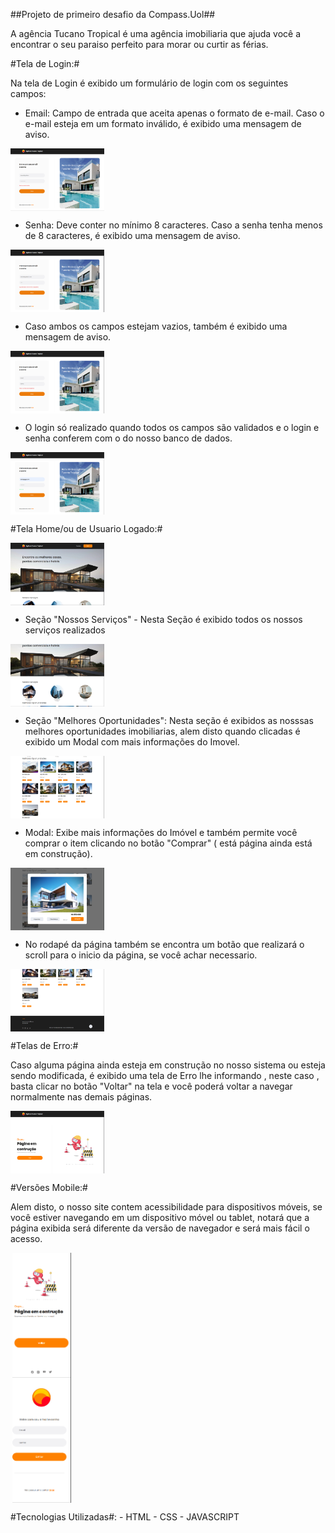 ##Projeto de primeiro desafio da Compass.Uol##


A agência Tucano Tropical é uma agência imobiliaria que ajuda você a encontrar o seu paraiso perfeito para morar ou curtir as férias.

#Tela de Login:#

Na tela de Login é exibido um formulário de login com os seguintes campos:

- Email: Campo de entrada que aceita apenas o formato de e-mail. Caso o e-mail esteja em um formato inválido, é exibido uma mensagem de aviso.

<div style="display: flex; justify-content: center; height: 100px; width: 150px;">
  <img src="./assets/readme/emailerror.png" alt="Imagem de um campo de email com mensagem de erro">
</div>

- Senha: Deve conter no mínimo 8 caracteres. Caso a senha tenha menos de 8 caracteres, é exibido uma mensagem de aviso.

<div style="display: flex; justify-content: center;height: 100px; width: 150px;">
  <img src="./assets/readme/passerror.png" alt="Imagem de um campo de senha com mensagem de erro">
</div>

- Caso ambos os campos estejam vazios, também é exibido uma mensagem de aviso.

<div style="display: flex; justify-content: center;height: 100px; width: 150px;">
  <img src="./assets/readme/nodata.png" alt="Imagem de campos vazios com mensagem de erro">
</div>

- O login só realizado quando todos os campos são validados e o login e senha conferem com o do nosso banco de dados.

<div style="display: flex; justify-content: center;height: 100px; width: 150px;">
  <img src="./assets/readme/datacheck.png" alt="Imagem de um login bem-sucedido">
</div>


#Tela Home/ou de Usuario Logado:#

<div style="display: flex; justify-content: center;height: 100px; width: 150px;">
  <img src="./assets/readme/loggedpage.png" alt="Imagem da seção de serviços">
</div>

- Seção "Nossos Serviços" - Nesta Seção é exibido todos os nossos serviços realizados

<div style="display: flex; justify-content: center;height: 100px; width: 150px;">
  <img src="./assets/readme/services.png" alt="Imagem da seção de serviços">
</div>

- Seção "Melhores Oportunidades": Nesta seção é exibidos as nosssas melhores oportunidades imobiliarias, alem disto quando clicadas é exibido um Modal com mais informações do Imovel.

<div style="display: flex; justify-content: center;height: 100px; width: 150px;">
  <img src="./assets/readme/cardsappartaments.png" alt="Imagem da seção de oportunidades">
</div>

- Modal: Exibe mais informações do Imóvel e também permite você comprar o item clicando no botão "Comprar" ( está página ainda está em construção).

<div style="display: flex; justify-content: center;height: 100px; width: 150px;">
  <img src="./assets/readme/modal.png" alt="Imagem do modal com informações do imóvel">
</div>

- No rodapé da página também se encontra um botão que realizará o scroll para o inicio da página, se você achar necessario. 

<div style="display: flex; justify-content: center;height: 100px; width: 150px;">
  <img src="./assets/readme/footer.png" alt="Imagem do botão de scroll para o topo">
</div>

#Telas de Erro:#

Caso alguma página ainda esteja em construção no nosso sistema ou esteja sendo modificada, é exibido uma tela de Erro lhe informando , neste caso , basta clicar no botão "Voltar" na tela e você poderá voltar a navegar normalmente nas demais páginas.

<div style="display: flex; justify-content: center;height: 100px; width: 150px;">
  <img src="./assets/readme/errorpage.png" alt="Imagem da tela de erro">
</div>

#Versões Mobile:# 

Alem disto, o nosso site contem acessibilidade para dispositivos móveis, se você estiver navegando em um dispositivo móvel ou tablet, notará que a página exibida será diferente da versão de navegador e será mais fácil o acesso.

<div style="display: flex; justify-content: center;height: 200px; width: 100px;">
  <img src="./assets/readme/mobile1.png" alt="Imagem da versão mobile do site">
</div>

<div style="display: flex; justify-content: center;height: 200px; width: 100px;">
  <img src="./assets/readme/mobile2.png" alt="Imagem da versão mobile do site">
</div>

#Tecnologias Utilizadas#:
    - HTML
    - CSS
    - JAVASCRIPT

